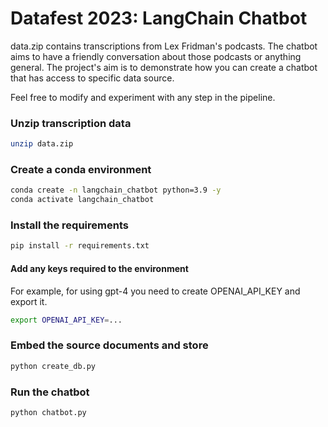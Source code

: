 # Datafest 2023: LangChain Chatbot
data.zip contains transcriptions from Lex Fridman's podcasts. 
The chatbot aims to have a friendly conversation about those podcasts or anything general.
The project's aim is to demonstrate how you can create a chatbot that has access to specific data source.

Feel free to modify and experiment with any step in the pipeline.

### Unzip transcription data
```bash
unzip data.zip
```

### Create a conda environment
```bash
conda create -n langchain_chatbot python=3.9 -y
conda activate langchain_chatbot
```

### Install the requirements
```bash
pip install -r requirements.txt
```

#### Add any keys required to the environment

For example, for using gpt-4 you need to create OPENAI_API_KEY and export it.
```bash
export OPENAI_API_KEY=...
```

### Embed the source documents and store
```bash
python create_db.py
```

### Run the chatbot
```bash
python chatbot.py
```
